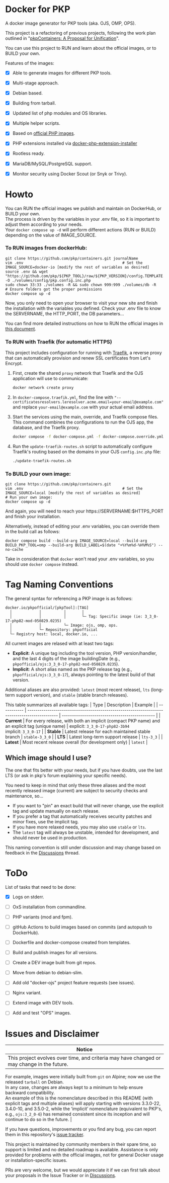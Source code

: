 # Docker for PKP

A docker image generator for PKP tools (aka. OJS, OMP, OPS).

This project is a refactoring of previous projects, following the work plan outlined in "[pkpContainers: A Proposal for Unification](https://docs.google.com/document/d/1hl3c6PYQgOZWWtwHk2siBTUj3WC6fzrv9hCp7F1jDGQ/edit?usp=sharing)".

You can use this project to RUN and learn about the official images, or to BUILD your own.  

Features of the images:
- [x] Able to generate images for different PKP tools.
- [x] Multi-stage approach.
- [x] Debian based.
- [x] Building from tarball.
- [x] Updated list of php modules and OS libraries.
- [x] Multiple helper scripts.
- [x] Based on [official PHP images](https://hub.docker.com/_/php/).
- [x] PHP extensions installed via [docker-php-extension-installer](https://github.com/mlocati/docker-php-extension-installer)
- [x] Rootless ready.
- [x] MariaDB/MySQL/PostgreSQL support.
- [x] Monitor security using Docker Scout (or Snyk or Trivy).


# Howto

You can RUN the official images we publish and maintain on DockerHub, or BUILD your own.  
The process is driven by the variables in your .env file, so it is important to adjust them according to your needs.  
Your `docker compose up -d` will perform different actions (RUN or BUILD) depending on the value of IMAGE_SOURCE.

### To RUN images from dockerHub:

```
git clone https://github.com/pkp/containers.git journalName
vim .env                         					# Set the IMAGE_SOURCE=docker-io [modify the rest of variables as desired]
source .env && wget "https://github.com/pkp/${PKP_TOOL}/raw/${PKP_VERSION}/config.TEMPLATE.inc.php" -O ./volumes/config/pkp.config.inc.php
sudo chown 33:33 ./volumes -R && sudo chown 999:999 ./volumes/db -R	    # Ensure folders got the proper permissions
docker compose up -d
```

Now, you only need to open your browser to visit your new site and finish the installation with the variables you defined.
Check your .env file to know the SERVERNAME, the HTTP_PORT, the DB parameters...

You can find more detailed instructions on how to RUN the official images in [this document](https://github.com/pkp/containers/blob/main/docs/easyOJS.md).

### To RUN with Traefik (for automatic HTTPS)

This project includes configuration for running with [Traefik](https://traefik.io/traefik/), a reverse proxy that can automatically provision and renew SSL certificates from Let's Encrypt.

1.  First, create the shared `proxy` network that Traefik and the OJS application will use to communicate:
    ```bash
    docker network create proxy
    ```

2.  In `docker-compose.traefik.yml`, find the line with `"--certificatesresolvers.leresolver.acme.email=your-email@example.com"` and replace `your-email@example.com` with your actual email address.

3.  Start the services using the main, override, and Traefik compose files. This command combines the configurations to run the OJS app, the database, and the Traefik proxy.
    ```bash
    docker compose -f docker-compose.yml -f docker-compose.override.yml -f docker-compose.traefik.yml up -d
    ```

4.  Run the `update-traefik-routes.sh` script to automatically configure Traefik's routing based on the domains in your OJS `config.inc.php` file:
    ```bash
    ./update-traefik-routes.sh
    ```

### To BUILD your own image:

```
git clone https://github.com/pkp/containers.git
vim .env                         					# Set the IMAGE_SOURCE=local [modify the rest of variables as desired]
# Run your own image:
docker compose up -d
```

And again, you will need to reach your https://SERVERNAME:$HTTPS_PORT and finish your installation.

Alternatively, instead of editing your .env variables, you can override them in the build call as follows:
```
docker compose build --build-arg IMAGE_SOURCE=local --build-arg BUILD_PKP_TOOL=omp --build-arg BUILD_LABEL=$(date "+%Y%m%d-%H%M%S") --no-cache
```

Take in consideration that `docker` won't read your .env variables, so you should use `docker compose` instead.


# Tag Naming Conventions  

The general syntax for referencing a PKP image is as follows:
```
docker.io/pkpofficial/[pkpTool]:[TAG]
  │            │          │       │
  │            │          │       └─ Tag: Specific image (ie: 3_3_0-17-php82-mod-050829.0235)
  │            │          └─ Image: ojs, omp, ops.
  │            └─ Repository: pkpofficial
  └─ Registry host: local, docker.io, ...
```

All current images are relased with at least two tags:  
- **Explicit**: A unique tag including the tool version, PHP version/handler, and the last 4 digits of the image buildingDate (e.g., `pkpofficial/ojs:3_3_0-17-php82-mod-050829.0235`).
- **Implicit**: A short alias named as the PKP release tag (e.g., `pkpofficial/ojs:3_3_0-17`), always pointing to the latest build of that version.  

Additional aliases are also provided: `latest` (most recent release), `lts` (long-term support version), and `stable` (stable branch releases). 

This table summarizes all available tags:
| Type        | Description                                                                                   | Example                                        |
| ----------- | --------------------------------------------------------------------------------------------- | ---------------------------------------------- |
| **Current** | For every release, with both an implicit (compact PKP name) and an explicit tag (unique name) | explicit: `3_3_0-17-php82-3b94`<br/> implicit: `3_3_0-17` |
| **Stable**  | Latest release for each maintained stable branch                                              | `stable-3_3_0`                                 |
| **LTS**     | Latest long-term support release                                                              | `lts-3_3`                                      |
| **Latest**  | Most recent release overall (for development only)                                            | `latest`                                       |

## Which image should I use? 

The one that fits better with your needs, but if you have doubts, use the last LTS (or ask in pkp's forum explaining your specific needs).

You need to keep in mind that only these three aliases and the most recently released image (current) are subject to security checks and maintenance, so...
- If you want to "pin" an exact build that will never change, use the explicit tag and update manually on each release.
- If you prefer a tag that automatically receives security patches and minor fixes, use the implicit tag. 
- If you have more relaxed needs, you may also use `stable` or `lts`. 
- The `latest` tag will always be unstable, intended for development, and should never be used in production.  

This naming convention is still under discussion and may change based on feedback in the [Discussions](https://github.com/pkp/containers/discussions/16) thread.  

# ToDo

List of tasks that need to be done:

- [x] Logs on stderr.
- [ ] OxS installation from commandline.
- [ ] PHP variants (mod and fpm).
- [ ] gitHub Actions to build images based on commits (and autopush to DockerHub).
- [ ] Dockerfile and docker-compose created from templates.
- [ ] Build and publish images for all versions.
- [ ] Create a DEV image built from git repos.
- [ ] Move from debian to debian-slim.
- [ ] Add old "docker-ojs" project feature requests (see issues).
- [ ] Nginx variant.
- [ ] Extend image with DEV tools.
- [ ] Add and test "OPS" images.


# Issues and Disclaimer

| Notice |
|--------|
| This project evolves over time, and criteria may have changed or may change in the future.  
For example, images were initially built from `git` on Alpine; now we use the released `tarball` on Debian.  
In any case, changes are always kept to a minimum to help ensure backward compatibility.  
An example of this is the nomenclature described in this README (with explicit tags and multiple aliases) will apply starting with versions 3.3.0-22, 3.4.0-10, and 3.5.0-2, while the ‘implicit’ nomenclature (equivalent to PKP's, e.g., `ojs:3_2_0-6`) has remained consistent since its inception and will continue to do so in the future. |

If you have questions, improvements or you find any bug, you can report them in this repository's [issue tracker](https://github.com/pkp/containers/issues).

This project is maintained by community members in their spare time, so support is limited and no detailed roadmap is available. Assistance is only provided for problems with the official images, not for general Docker usage or installation-specific issues.

PRs are very welcome, but we would appreciate it if we can first talk about your proposals in the Issue Tracker or in [Discussions](https://github.com/pkp/containers/discussions).
